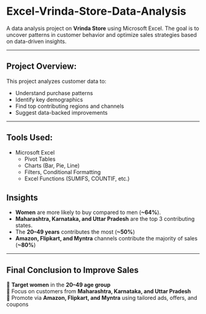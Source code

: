 # Excel-Vrinda-Store-Data-Analysis

A data analysis project on **Vrinda Store** using Microsoft Excel. The goal is to uncover patterns in customer behavior and optimize sales strategies based on data-driven insights.

---

##  Project Overview:

This project analyzes customer data to:
- Understand purchase patterns
- Identify key demographics
- Find top contributing regions and channels
- Suggest data-backed improvements

---
##  Tools Used:

- Microsoft Excel
  - Pivot Tables
  - Charts (Bar, Pie, Line)
  - Filters, Conditional Formatting
  - Excel Functions (SUMIFS, COUNTIF, etc.)

##  Insights

- **Women** are more likely to buy compared to men (**~64%**).
- **Maharashtra, Karnataka, and Uttar Pradesh** are the top 3 contributing states.
- The **20–49 years**  contributes the most (**~50%**)
-  **Amazon, Flipkart, and Myntra** channels contribute the majority of sales (**~80%**)

---

## Final Conclusion to Improve Sales

🎯 **Target women** in the **20–49 age group**  
📍 Focus on customers from **Maharashtra, Karnataka, and Uttar Pradesh**  
🛒 Promote via **Amazon, Flipkart, and Myntra** using tailored ads, offers, and coupons






